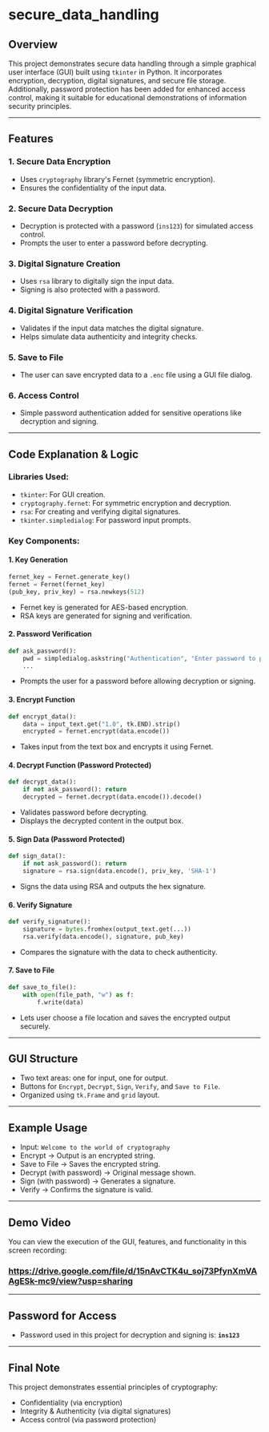 # secure_data_handling


## Overview
This project demonstrates secure data handling through a simple graphical user interface (GUI) built using `tkinter` in Python. It incorporates encryption, decryption, digital signatures, and secure file storage. Additionally, password protection has been added for enhanced access control, making it suitable for educational demonstrations of information security principles.

---

## Features

### 1. **Secure Data Encryption**
- Uses `cryptography` library's Fernet (symmetric encryption).
- Ensures the confidentiality of the input data.

### 2. **Secure Data Decryption**
- Decryption is protected with a password (`ins123`) for simulated access control.
- Prompts the user to enter a password before decrypting.

### 3. **Digital Signature Creation**
- Uses `rsa` library to digitally sign the input data.
- Signing is also protected with a password.

### 4. **Digital Signature Verification**
- Validates if the input data matches the digital signature.
- Helps simulate data authenticity and integrity checks.

### 5. **Save to File**
- The user can save encrypted data to a `.enc` file using a GUI file dialog.

### 6. **Access Control**
- Simple password authentication added for sensitive operations like decryption and signing.

---

## Code Explanation & Logic

### Libraries Used:
- `tkinter`: For GUI creation.
- `cryptography.fernet`: For symmetric encryption and decryption.
- `rsa`: For creating and verifying digital signatures.
- `tkinter.simpledialog`: For password input prompts.

### Key Components:

#### 1. **Key Generation**
```python
fernet_key = Fernet.generate_key()
fernet = Fernet(fernet_key)
(pub_key, priv_key) = rsa.newkeys(512)
```
- Fernet key is generated for AES-based encryption.
- RSA keys are generated for signing and verification.

#### 2. **Password Verification**
```python
def ask_password():
    pwd = simpledialog.askstring("Authentication", "Enter password to proceed:", show='*')
    ...
```
- Prompts the user for a password before allowing decryption or signing.

#### 3. **Encrypt Function**
```python
def encrypt_data():
    data = input_text.get("1.0", tk.END).strip()
    encrypted = fernet.encrypt(data.encode())
```
- Takes input from the text box and encrypts it using Fernet.

#### 4. **Decrypt Function (Password Protected)**
```python
def decrypt_data():
    if not ask_password(): return
    decrypted = fernet.decrypt(data.encode()).decode()
```
- Validates password before decrypting.
- Displays the decrypted content in the output box.

#### 5. **Sign Data (Password Protected)**
```python
def sign_data():
    if not ask_password(): return
    signature = rsa.sign(data.encode(), priv_key, 'SHA-1')
```
- Signs the data using RSA and outputs the hex signature.

#### 6. **Verify Signature**
```python
def verify_signature():
    signature = bytes.fromhex(output_text.get(...))
    rsa.verify(data.encode(), signature, pub_key)
```
- Compares the signature with the data to check authenticity.

#### 7. **Save to File**
```python
def save_to_file():
    with open(file_path, "w") as f:
        f.write(data)
```
- Lets user choose a file location and saves the encrypted output securely.

---

## GUI Structure
- Two text areas: one for input, one for output.
- Buttons for `Encrypt`, `Decrypt`, `Sign`, `Verify`, and `Save to File`.
- Organized using `tk.Frame` and `grid` layout.

---

## Example Usage
- Input: `Welcome to the world of cryptography`
- Encrypt → Output is an encrypted string.
- Save to File → Saves the encrypted string.
- Decrypt (with password) → Original message shown.
- Sign (with password) → Generates a signature.
- Verify → Confirms the signature is valid.

---

## Demo Video
You can view the execution of the GUI, features, and functionality in this screen recording:
### https://drive.google.com/file/d/15nAvCTK4u_soj73PfynXmVAAgESk-mc9/view?usp=sharing

---

## Password for Access
- Password used in this project for decryption and signing is: **`ins123`**

---

## Final Note
This project demonstrates essential principles of cryptography:
- Confidentiality (via encryption)
- Integrity & Authenticity (via digital signatures)
- Access control (via password protection)





